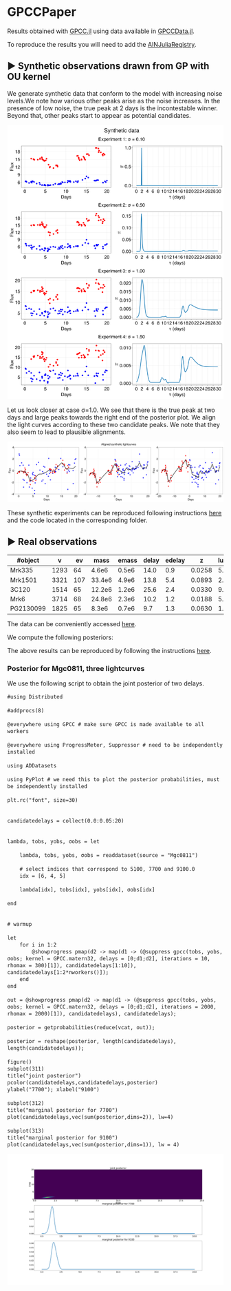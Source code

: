 # GPCCPaper

Results obtained with [GPCC.jl](https://github.com/HITS-AIN/GPCC.jl) using data available in [GPCCData.jl](https://github.com/HITS-AIN/GPCCData.jl).

To reproduce the results you will need to add the [AINJuliaRegistry](https://github.com/HITS-AIN/AINJuliaRegistry).

## ▶ Synthetic observations drawn from GP with OU kernel

We generate synthetic data  that conform to the model with increasing noise levels.We note how various other peaks arise as the noise increases. In the presence of low noise, the true peak at 2 days is the incontestable winner. Beyond that, other peaks start to appear as potential candidates.



![synth_align](scripts/Synthetic/synth_posteriors.png)


Let us look closer at case σ=1.0. We see that there is the true peak at two days and large peaks towards the right end of the posterior plot.
We align the light curves according to these two candidate peaks. We note that they also seem to lead to plausible alignments. 

![synth_align](scripts/Synthetic/synth_aligned_at_three_delays.png)

These synthetic experiments can be reproduced following instructions [here](scripts/Synthetic/README.md) and the code located in the corresponding folder.


## ▶ Real observations


#object   | v   |  ev |  mass | emass |  delay|edelay | z     | luminosity|
| ------- | --- | --- | ----- | ----- | ----- | ----- | ----- | ----------| 
Mrk335	  |1293 | 64  | 4.6e6 | 0.5e6 | 14.0  |  0.9  | 0.0258| 5.01e43   |
Mrk1501   |3321 | 107 | 33.4e6| 4.9e6 | 13.8  |  5.4  | 0.0893| 2.09e44   |
3C120     |1514 | 65  | 12.2e6| 1.2e6 | 25.6  |  2.4  | 0.0330| 9.12e43   |
Mrk6      |3714 | 68  | 24.8e6| 2.3e6 | 10.2  |  1.2  | 0.0188| 5.62e43   |
PG2130099 |1825 | 65  | 8.3e6 | 0.7e6 | 9.7   |  1.3  | 0.0630| 1.41e44   |

The data can be conveniently accessed [here](https://github.com/HITS-AIN/GPCCData.jl).

We compute the following posteriors:



The above results can be reproduced by following the instructions [here](scripts/GPCCDataExperiments/README.md).


### Posterior for Mgc0811, three lightcurves 

We use the following script to obtain the joint posterior of two delays.
```
#using Distributed

#addprocs(8) 

@everywhere using GPCC # make sure GPCC is made available to all workers

@everywhere using ProgressMeter, Suppressor # need to be independently installed

using ADDatasets

using PyPlot # we need this to plot the posterior probabilities, must be independently installed

plt.rc("font", size=30)


candidatedelays = collect(0.0:0.05:20)


lambda, tobs, yobs, σobs = let

    lambda, tobs, yobs, σobs = readdataset(source = "Mgc0811")

    # select indices that correspond to 5100, 7700 and 9100.0
    idx = [6, 4, 5]

    lambda[idx], tobs[idx], yobs[idx], σobs[idx]

end


# warmup

let 
    for i in 1:2
        @showprogress pmap(d2 -> map(d1 -> (@suppress gpcc(tobs, yobs, σobs; kernel = GPCC.matern32, delays = [0;d1;d2], iterations = 10, rhomax = 300)[1]), candidatedelays[1:10]), candidatedelays[1:2*nworkers()]);
    end
end

out = @showprogress pmap(d2 -> map(d1 -> (@suppress gpcc(tobs, yobs, σobs; kernel = GPCC.matern32, delays = [0;d1;d2], iterations = 2000, rhomax = 2000)[1]), candidatedelays), candidatedelays);

posterior = getprobabilities(reduce(vcat, out));

posterior = reshape(posterior, length(candidatedelays), length(candidatedelays));

figure()
subplot(311)
title("joint posterior")
pcolor(candidatedelays,candidatedelays,posterior)
ylabel("7700"); xlabel("9100")

subplot(312)
title("marginal posterior for 7700")
plot(candidatedelays,vec(sum(posterior,dims=2)), lw=4)

subplot(313)
title("marginal posterior for 9100")
plot(candidatedelays,vec(sum(posterior,dims=1)), lw = 4)

```
![Mgc0811](2Dposterior_Mgc0811.png)



